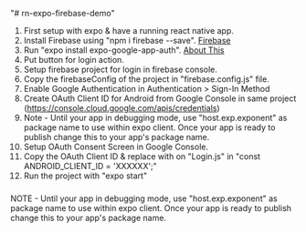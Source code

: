 "# rn-expo-firebase-demo" 


1. First setup with expo & have a running react native app.
2. Install Firebase using "npm i firebase --save". [Firebase](https://www.npmjs.com/package/firebase)
3. Run "expo install expo-google-app-auth".  [About This](https://docs.expo.io/versions/latest/sdk/google/)
4. Put button for login action.
5. Setup firebase project for login in firebase console.
6. Copy the firebaseConfig of the project in "firebase.config.js" file.
7. Enable Google Authentication in Authentication > Sign-In Method
8. Create OAuth Client ID for Android from Google Console in same project (https://console.cloud.google.com/apis/credentials)
9. Note - Until your app in debugging mode, use "host.exp.exponent" as package name to use within expo client. Once your app is ready to publish change this to your app's package name.
10. Setup OAuth Consent Screen in Google Console.
11. Copy the OAuth Client ID & replace with on "Login.js" in "const ANDROID_CLIENT_ID = 'XXXXXX';"
12. Run the project with "expo start"

###

NOTE - Until your app in debugging mode, use "host.exp.exponent" as package name to use within expo client. Once your app is ready to publish change this to your app's package name.



